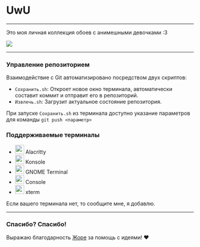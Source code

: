 # UwU

---

Это моя личная коллекция обоев с анимешными девочками :3

<img src="https://github.com/cuberbug/cuberbug_wallpapers/blob/main/wallpapers/other/photo_2024-02-29_05-59-13.jpg?raw=true">

---

### Управление репозиторием

Взаимодействие с Git автоматизировано посредством двух скриптов:
- `Сохранить.sh`: Откроет новое окно терминала, автоматически составит коммит и отправит его в репозиторий.
- `Извлечь.sh`: Загрузит актуальное состояние репозитория.

При запуске `Сохранить.sh` из терминала доступно указание параметров для команды `git push <параметр>`

### Поддерживаемые терминалы

- <img src="https://alacritty.org/alacritty-simple.svg" width="24" height="24"> Alacritty
- <img src="https://konsole.kde.org/assets/img/app_icon.png" width="24" height="24"> Konsole
- <img src="https://gitlab.gnome.org/uploads/-/system/project/avatar/1892/gt.png?width=48" width="24" height="24"> GNOME Terminal
- <img src="https://gitlab.gnome.org/GNOME/console/-/avatar?width=48" width="24" height="24"> Console
- <img src="https://upload.wikimedia.org/wikipedia/commons/thumb/7/79/Icon_of_XTerm_%28from_2012%29.svg/120px-Icon_of_XTerm_%28from_2012%29.svg.png" width="24" height="24"> xterm

Если вашего терминала нет, то сообщите мне, я добавлю.

---

### Спасибо? Спасибо!

Выражаю благодарность [Жоре](https://github.com/Katze-942) за помощь с идеями! ❤️
